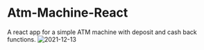 # Atm-Machine-React
A react app for a simple ATM machine with deposit and cash back functions. 
![2021-12-13](https://user-images.githubusercontent.com/88862050/145914675-526c6877-cf85-47c3-a42c-a666399bf64d.png)
